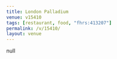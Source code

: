 ```yaml
---
title: London Palladium
venue: v15410
tags: [restaurant, food, "fhrs:413207"]
permalink: /v/15410/
layout: venue
---
```

null